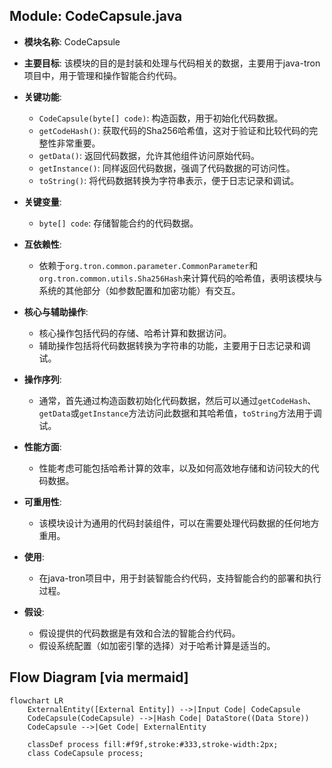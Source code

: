 ## Module: CodeCapsule.java
- **模块名称**: CodeCapsule

- **主要目标**: 该模块的目的是封装和处理与代码相关的数据，主要用于java-tron项目中，用于管理和操作智能合约代码。

- **关键功能**:
  - `CodeCapsule(byte[] code)`: 构造函数，用于初始化代码数据。
  - `getCodeHash()`: 获取代码的Sha256哈希值，这对于验证和比较代码的完整性非常重要。
  - `getData()`: 返回代码数据，允许其他组件访问原始代码。
  - `getInstance()`: 同样返回代码数据，强调了代码数据的可访问性。
  - `toString()`: 将代码数据转换为字符串表示，便于日志记录和调试。

- **关键变量**:
  - `byte[] code`: 存储智能合约的代码数据。

- **互依赖性**: 
  - 依赖于`org.tron.common.parameter.CommonParameter`和`org.tron.common.utils.Sha256Hash`来计算代码的哈希值，表明该模块与系统的其他部分（如参数配置和加密功能）有交互。

- **核心与辅助操作**:
  - 核心操作包括代码的存储、哈希计算和数据访问。
  - 辅助操作包括将代码数据转换为字符串的功能，主要用于日志记录和调试。

- **操作序列**:
  - 通常，首先通过构造函数初始化代码数据，然后可以通过`getCodeHash`、`getData`或`getInstance`方法访问此数据和其哈希值，`toString`方法用于调试。

- **性能方面**:
  - 性能考虑可能包括哈希计算的效率，以及如何高效地存储和访问较大的代码数据。

- **可重用性**:
  - 该模块设计为通用的代码封装组件，可以在需要处理代码数据的任何地方重用。

- **使用**:
  - 在java-tron项目中，用于封装智能合约代码，支持智能合约的部署和执行过程。

- **假设**:
  - 假设提供的代码数据是有效和合法的智能合约代码。
  - 假设系统配置（如加密引擎的选择）对于哈希计算是适当的。
## Flow Diagram [via mermaid]
```mermaid
flowchart LR
    ExternalEntity([External Entity]) -->|Input Code| CodeCapsule
    CodeCapsule(CodeCapsule) -->|Hash Code| DataStore((Data Store))
    CodeCapsule -->|Get Code| ExternalEntity

    classDef process fill:#f9f,stroke:#333,stroke-width:2px;
    class CodeCapsule process;
```
